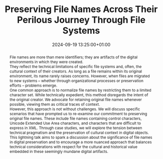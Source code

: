 ---
abstract: 'File names are more than mere identifiers; they are artifacts of the digital
  environments in which they were created.


  They reflect the technical limitations of specific file systems and, often, the
  cultural context of their creators. As long as a file remains within its original
  environment, its name rarely raises concerns. However, when files are migrated to
  new systems – whether through organizational processes or preservation efforts –
  problems emerge.


  One common approach is to normalize file names by restricting them to a limited
  character set. While technically expedient, this method disregards the intent of
  the original creator. We advocate for retaining original file names whenever possible,
  viewing them as critical traces of context.


  However, this approach is not without challenges. We will discuss specific scenarios
  that have prompted us to re-examine our commitment to preserving original file names.
  These include file names containing control characters, Unicode Extended Use Area
  characters, and characters that are difficult to express in XML. Through case studies,
  we will explore the tension between technical pragmatism and the preservation of
  cultural context in digital objects.


  This lightning talk aims to spark a discussion about the significance of file names
  in digital preservation and to encourage a more nuanced approach that balances technical
  considerations with respect for the cultural and historical value embedded in these
  seemingly mundane digital artifacts.'
creators:
- Nick Krabbenhoeft
- ' Hilary Shiue'
date: 2024-09-19 13:25:00+01:00
document_url: null
grand_parent: iPRES
institutions: []
keywords:
- approaches to preservation
- from document to data
landing_page_url: ''
language: eng
layout: publication
license: Creative Commons Zero (CC0-1.0)
notes_url: https://docs.google.com/document/d/1TyATX9tJYvyL0Wx572QwHZp_tsNIPyhOnbkEfnzDWsg/edit#heading=h.aar4tupij1po
parent: iPRES 2024
publication_type: lightning talk
size: null
slides_url: ''
source_name: iPRES
stream_url: https://www.archief.vlaanderen.be/archief/records/dossiers/5acb210228ce4315ae650812d056a482329eb83ed2dc42398a51505dc153be81/documents/227a2716e87940519b21037d2c2726849f6e82d457d340e6926ae7ec5534600c
title: Preserving File Names Across Their Perilous Journey Through File Systems
year: 2024
---